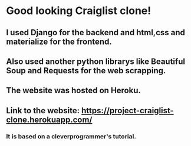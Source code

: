 # Good looking Craiglist clone!
## I used Django for the backend and html,css and materialize for the frontend.
## Also used another python librarys like Beautiful Soup and Requests for the web scrapping.
## The website was hosted on Heroku.
## Link to the website: https://project-craiglist-clone.herokuapp.com/

### It is based on a cleverprogrammer's tutorial.
